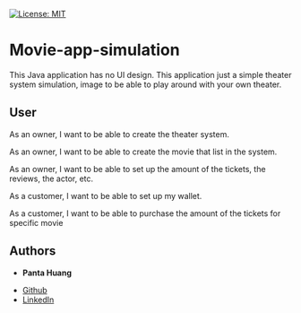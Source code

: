 [![License: MIT](https://img.shields.io/badge/License-MIT-yellow.svg)](https://opensource.org/licenses/MIT) <br/>
# Movie-app-simulation
This Java application has no UI design. This application just a simple theater system simulation, image to be able to play around with your own theater. 

## User

As an owner, I want to be able to create the theater system.

As an owner, I want to be able to create the movie that list in the system.

As an owner, I want to be able to set up the amount of the tickets, the reviews, the actor, etc.

As a customer, I want to be able to set up my wallet.

As a customer, I want to be able to purchase the amount of the tickets for specific movie

## Authors

* **Panta Huang** 
- [Github](https://github.com/willyhuang18)
- [LinkedIn](https://www.linkedin.com/in/pangta-huang-2b7b0117a/)

